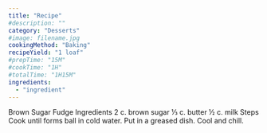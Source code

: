 ```yaml
---
title: "Recipe"
#description: ""
category: "Desserts"
#image: filename.jpg
cookingMethod: "Baking"
recipeYield: "1 loaf"
#prepTime: "15M"
#cookTime: "1H"
#totalTime: "1H15M"
ingredients:
  - "ingredient"
---
```


Brown Sugar Fudge
Ingredients
2 c. brown sugar
⅓ c. butter
½ c. milk
Steps
Cook until forms ball in cold water.
Put in a greased dish.
Cool and chill.
